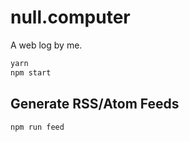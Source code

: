# null.computer

A web log by me.

```sh
yarn
npm start
```

## Generate RSS/Atom Feeds
```sh
npm run feed
```
